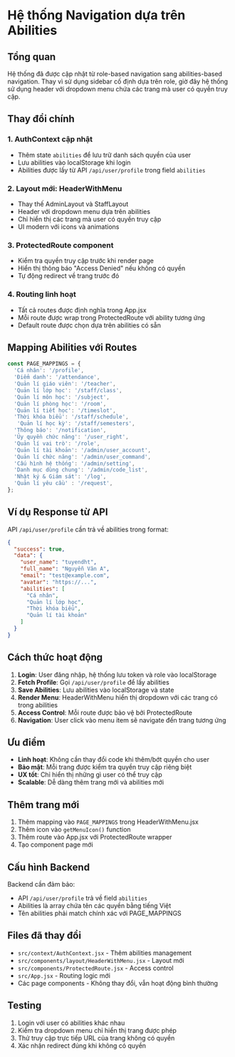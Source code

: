 # Hệ thống Navigation dựa trên Abilities

## Tổng quan

Hệ thống đã được cập nhật từ role-based navigation sang abilities-based navigation. Thay vì sử dụng sidebar cố định dựa trên role, giờ đây hệ thống sử dụng header với dropdown menu chứa các trang mà user có quyền truy cập.

## Thay đổi chính

### 1. AuthContext cập nhật
- Thêm state `abilities` để lưu trữ danh sách quyền của user
- Lưu abilities vào localStorage khi login
- Abilities được lấy từ API `/api/user/profile` trong field `abilities`

### 2. Layout mới: HeaderWithMenu
- Thay thế AdminLayout và StaffLayout
- Header với dropdown menu dựa trên abilities
- Chỉ hiển thị các trang mà user có quyền truy cập
- UI modern với icons và animations

### 3. ProtectedRoute component
- Kiểm tra quyền truy cập trước khi render page
- Hiển thị thông báo "Access Denied" nếu không có quyền
- Tự động redirect về trang trước đó

### 4. Routing linh hoạt
- Tất cả routes được định nghĩa trong App.jsx
- Mỗi route được wrap trong ProtectedRoute với ability tương ứng
- Default route được chọn dựa trên abilities có sẵn

## Mapping Abilities với Routes

```javascript
const PAGE_MAPPINGS = {
  'Cá nhân': '/profile',
  'Điểm danh': '/attendance',
  'Quản lí giáo viên': '/teacher',
  'Quản lí lớp học': '/staff/class',
  'Quản lí môn học': '/subject',
  'Quản lí phòng học': '/room',
  'Quản lí tiết học': '/timeslot',
  'Thời khóa biểu': '/staff/schedule',
   'Quản lí học kỳ': '/staff/semesters',
  'Thông báo': '/notification',
  'Ủy quyền chức năng': '/user_right',
  'Quản lí vai trò': '/role',
  'Quản lí tài khoản': '/admin/user_account',
  'Quản lí chức năng': '/admin/user_command',
  'Cấu hình hệ thống': '/admin/setting',
  'Danh mục dùng chung': '/admin/code_list',
  'Nhật ký & Giám sát': '/log',
  'Quản lí yêu cầu' : '/request',
};
```

## Ví dụ Response từ API

API `/api/user/profile` cần trả về abilities trong format:

```json
{
  "success": true,
  "data": {
    "user_name": "tuyendht",
    "full_name": "Nguyễn Văn A",
    "email": "test@example.com",
    "avatar": "https://...",
    "abilities": [
      "Cá nhân",
      "Quản lí lớp học", 
      "Thời khóa biểu",
      "Quản lí tài khoản"
    ]
  }
}
```

## Cách thức hoạt động

1. **Login**: User đăng nhập, hệ thống lưu token và role vào localStorage
2. **Fetch Profile**: Gọi `/api/user/profile` để lấy abilities 
3. **Save Abilities**: Lưu abilities vào localStorage và state
4. **Render Menu**: HeaderWithMenu hiển thị dropdown với các trang có trong abilities
5. **Access Control**: Mỗi route được bảo vệ bởi ProtectedRoute
6. **Navigation**: User click vào menu item sẽ navigate đến trang tương ứng

## Ưu điểm

- **Linh hoạt**: Không cần thay đổi code khi thêm/bớt quyền cho user
- **Bảo mật**: Mỗi trang được kiểm tra quyền truy cập riêng biệt  
- **UX tốt**: Chỉ hiển thị những gì user có thể truy cập
- **Scalable**: Dễ dàng thêm trang mới và abilities mới

## Thêm trang mới

1. Thêm mapping vào `PAGE_MAPPINGS` trong HeaderWithMenu.jsx
2. Thêm icon vào `getMenuIcon()` function
3. Thêm route vào App.jsx với ProtectedRoute wrapper
4. Tạo component page mới

## Cấu hình Backend

Backend cần đảm bảo:
- API `/api/user/profile` trả về field `abilities` 
- Abilities là array chứa tên các quyền bằng tiếng Việt
- Tên abilities phải match chính xác với PAGE_MAPPINGS

## Files đã thay đổi

- `src/context/AuthContext.jsx` - Thêm abilities management
- `src/components/layout/HeaderWithMenu.jsx` - Layout mới
- `src/components/ProtectedRoute.jsx` - Access control
- `src/App.jsx` - Routing logic mới
- Các page components - Không thay đổi, vẫn hoạt động bình thường

## Testing

1. Login với user có abilities khác nhau
2. Kiểm tra dropdown menu chỉ hiển thị trang được phép
3. Thử truy cập trực tiếp URL của trang không có quyền
4. Xác nhận redirect đúng khi không có quyền 